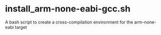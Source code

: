 # install_arm-none-eabi-gcc.sh
A bash script to create a cross-compilation environment for the arm-none-eabi target
